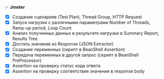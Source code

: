 :white_check_mark: __Jmeter__

- [X] Создание сценариев (Test Plan), Thread Group, HTTP Request 
- [X] Запуск нагрузки с различными параметрами Number of Threads, Ramp-up period, Loop Count
- [X] Анализ полученных данных в результате нагрузки в Summary Report, Results Tree
- [X] Достать значение из Response (JSON Extractor)
- [X] Создание переменных (скрипт в BeanShell Assertion)
- [X] Передача переменных в другой запрос (скрипт в BeanShell PreProcessor)
- [X] Assertion на проверку статус кода ответа
- [X] Assertion на проверку соответствия значения в response body
